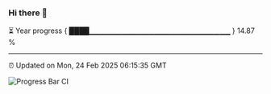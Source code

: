 ### Hi there 👋

⏳ Year progress { ████▁▁▁▁▁▁▁▁▁▁▁▁▁▁▁▁▁▁▁▁▁▁▁▁▁▁ } 14.87 %

---

⏰ Updated on Mon, 24 Feb 2025 06:15:35 GMT

![Progress Bar CI](https://github.com/Shyam-Makwana/GitHub-Actions-Demo/workflows/Progress%20Bar%20CI/badge.svg)
